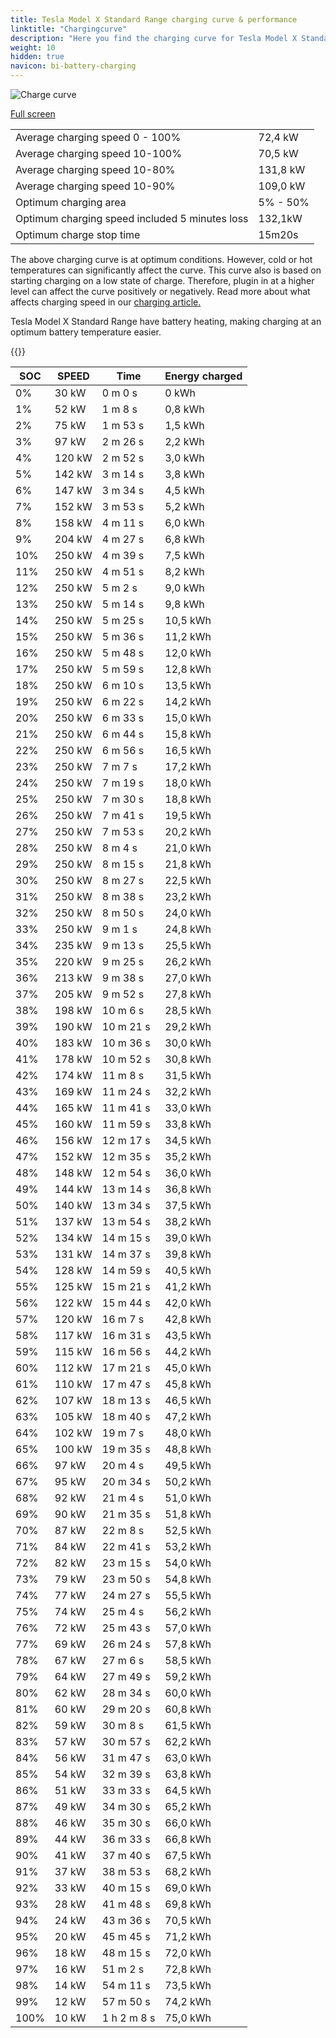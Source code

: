 ```yaml
---
title: Tesla Model X Standard Range charging curve & performance
linktitle: "Chargingcurve"
description: "Here you find the charging curve for Tesla Model X Standard Range. "
weight: 10
hidden: true
navicon: bi-battery-charging
---
```

<!-- markdownlint-disable MD033 -->
<img src="../chargingcurve.svg" alt="Charge curve" class="img-fluid">

[Full screen](../chargingcurve.svg)


<table class="table table-striped">
<tbody>
<tr>
<td>Average charging speed 0 - 100% </td><td>72,4 kW</td>
</tr>
<tr>
<td>Average charging speed 10-100% </td><td>70,5 kW</td>
</tr>
<tr>
<td>Average charging speed 10-80% </td><td>131,8 kW</td>
</tr>
<tr>
<td>Average charging speed 10-90% </td><td>109,0 kW</td>
</tr>
<tr>
<td>Optimum charging area</td><td>5% - 50%</td>
</tr>
<tr>
<td>Optimum charging speed included 5 minutes loss</td><td>132,1kW</td>
</tr>
<tr>
<td>Optimum charge stop time </td><td>15m20s</td>
</tr>
</tbody>
</table>


The above charging curve is at optimum conditions. However, cold or hot temperatures can significantly affect the curve. This curve also is based on starting charging on a low state of charge. Therefore, plugin in at a higher level can affect the curve positively or negatively. Read more about what affects charging speed in our [charging article.](../../../../../technology/battery/charging/) 


Tesla Model X Standard Range have battery heating, making charging at an optimum battery temperature easier. 


{{<evkxdisplayaddarticle />}}
<table class="table table-striped">
<thead>
<tr><th>SOC</th><th>SPEED</th><th>Time</th><th>Energy charged</th></tr>
</thead>
<tbody>
<tr>
<td>0%</td><td>30 kW</td><td> 0 m 0 s </td><td>0 kWh </td>
</tr>
<tr>
<td>1%</td><td>52 kW</td><td> 1 m 8 s </td><td>0,8 kWh </td>
</tr>
<tr>
<td>2%</td><td>75 kW</td><td> 1 m 53 s </td><td>1,5 kWh </td>
</tr>
<tr>
<td>3%</td><td>97 kW</td><td> 2 m 26 s </td><td>2,2 kWh </td>
</tr>
<tr>
<td>4%</td><td>120 kW</td><td> 2 m 52 s </td><td>3,0 kWh </td>
</tr>
<tr>
<td>5%</td><td>142 kW</td><td> 3 m 14 s </td><td>3,8 kWh </td>
</tr>
<tr>
<td>6%</td><td>147 kW</td><td> 3 m 34 s </td><td>4,5 kWh </td>
</tr>
<tr>
<td>7%</td><td>152 kW</td><td> 3 m 53 s </td><td>5,2 kWh </td>
</tr>
<tr>
<td>8%</td><td>158 kW</td><td> 4 m 11 s </td><td>6,0 kWh </td>
</tr>
<tr>
<td>9%</td><td>204 kW</td><td> 4 m 27 s </td><td>6,8 kWh </td>
</tr>
<tr>
<td>10%</td><td>250 kW</td><td> 4 m 39 s </td><td>7,5 kWh </td>
</tr>
<tr>
<td>11%</td><td>250 kW</td><td> 4 m 51 s </td><td>8,2 kWh </td>
</tr>
<tr>
<td>12%</td><td>250 kW</td><td> 5 m 2 s </td><td>9,0 kWh </td>
</tr>
<tr>
<td>13%</td><td>250 kW</td><td> 5 m 14 s </td><td>9,8 kWh </td>
</tr>
<tr>
<td>14%</td><td>250 kW</td><td> 5 m 25 s </td><td>10,5 kWh </td>
</tr>
<tr>
<td>15%</td><td>250 kW</td><td> 5 m 36 s </td><td>11,2 kWh </td>
</tr>
<tr>
<td>16%</td><td>250 kW</td><td> 5 m 48 s </td><td>12,0 kWh </td>
</tr>
<tr>
<td>17%</td><td>250 kW</td><td> 5 m 59 s </td><td>12,8 kWh </td>
</tr>
<tr>
<td>18%</td><td>250 kW</td><td> 6 m 10 s </td><td>13,5 kWh </td>
</tr>
<tr>
<td>19%</td><td>250 kW</td><td> 6 m 22 s </td><td>14,2 kWh </td>
</tr>
<tr>
<td>20%</td><td>250 kW</td><td> 6 m 33 s </td><td>15,0 kWh </td>
</tr>
<tr>
<td>21%</td><td>250 kW</td><td> 6 m 44 s </td><td>15,8 kWh </td>
</tr>
<tr>
<td>22%</td><td>250 kW</td><td> 6 m 56 s </td><td>16,5 kWh </td>
</tr>
<tr>
<td>23%</td><td>250 kW</td><td> 7 m 7 s </td><td>17,2 kWh </td>
</tr>
<tr>
<td>24%</td><td>250 kW</td><td> 7 m 19 s </td><td>18,0 kWh </td>
</tr>
<tr>
<td>25%</td><td>250 kW</td><td> 7 m 30 s </td><td>18,8 kWh </td>
</tr>
<tr>
<td>26%</td><td>250 kW</td><td> 7 m 41 s </td><td>19,5 kWh </td>
</tr>
<tr>
<td>27%</td><td>250 kW</td><td> 7 m 53 s </td><td>20,2 kWh </td>
</tr>
<tr>
<td>28%</td><td>250 kW</td><td> 8 m 4 s </td><td>21,0 kWh </td>
</tr>
<tr>
<td>29%</td><td>250 kW</td><td> 8 m 15 s </td><td>21,8 kWh </td>
</tr>
<tr>
<td>30%</td><td>250 kW</td><td> 8 m 27 s </td><td>22,5 kWh </td>
</tr>
<tr>
<td>31%</td><td>250 kW</td><td> 8 m 38 s </td><td>23,2 kWh </td>
</tr>
<tr>
<td>32%</td><td>250 kW</td><td> 8 m 50 s </td><td>24,0 kWh </td>
</tr>
<tr>
<td>33%</td><td>250 kW</td><td> 9 m 1 s </td><td>24,8 kWh </td>
</tr>
<tr>
<td>34%</td><td>235 kW</td><td> 9 m 13 s </td><td>25,5 kWh </td>
</tr>
<tr>
<td>35%</td><td>220 kW</td><td> 9 m 25 s </td><td>26,2 kWh </td>
</tr>
<tr>
<td>36%</td><td>213 kW</td><td> 9 m 38 s </td><td>27,0 kWh </td>
</tr>
<tr>
<td>37%</td><td>205 kW</td><td> 9 m 52 s </td><td>27,8 kWh </td>
</tr>
<tr>
<td>38%</td><td>198 kW</td><td> 10 m 6 s </td><td>28,5 kWh </td>
</tr>
<tr>
<td>39%</td><td>190 kW</td><td> 10 m 21 s </td><td>29,2 kWh </td>
</tr>
<tr>
<td>40%</td><td>183 kW</td><td> 10 m 36 s </td><td>30,0 kWh </td>
</tr>
<tr>
<td>41%</td><td>178 kW</td><td> 10 m 52 s </td><td>30,8 kWh </td>
</tr>
<tr>
<td>42%</td><td>174 kW</td><td> 11 m 8 s </td><td>31,5 kWh </td>
</tr>
<tr>
<td>43%</td><td>169 kW</td><td> 11 m 24 s </td><td>32,2 kWh </td>
</tr>
<tr>
<td>44%</td><td>165 kW</td><td> 11 m 41 s </td><td>33,0 kWh </td>
</tr>
<tr>
<td>45%</td><td>160 kW</td><td> 11 m 59 s </td><td>33,8 kWh </td>
</tr>
<tr>
<td>46%</td><td>156 kW</td><td> 12 m 17 s </td><td>34,5 kWh </td>
</tr>
<tr>
<td>47%</td><td>152 kW</td><td> 12 m 35 s </td><td>35,2 kWh </td>
</tr>
<tr>
<td>48%</td><td>148 kW</td><td> 12 m 54 s </td><td>36,0 kWh </td>
</tr>
<tr>
<td>49%</td><td>144 kW</td><td> 13 m 14 s </td><td>36,8 kWh </td>
</tr>
<tr>
<td>50%</td><td>140 kW</td><td> 13 m 34 s </td><td>37,5 kWh </td>
</tr>
<tr>
<td>51%</td><td>137 kW</td><td> 13 m 54 s </td><td>38,2 kWh </td>
</tr>
<tr>
<td>52%</td><td>134 kW</td><td> 14 m 15 s </td><td>39,0 kWh </td>
</tr>
<tr>
<td>53%</td><td>131 kW</td><td> 14 m 37 s </td><td>39,8 kWh </td>
</tr>
<tr>
<td>54%</td><td>128 kW</td><td> 14 m 59 s </td><td>40,5 kWh </td>
</tr>
<tr>
<td>55%</td><td>125 kW</td><td> 15 m 21 s </td><td>41,2 kWh </td>
</tr>
<tr>
<td>56%</td><td>122 kW</td><td> 15 m 44 s </td><td>42,0 kWh </td>
</tr>
<tr>
<td>57%</td><td>120 kW</td><td> 16 m 7 s </td><td>42,8 kWh </td>
</tr>
<tr>
<td>58%</td><td>117 kW</td><td> 16 m 31 s </td><td>43,5 kWh </td>
</tr>
<tr>
<td>59%</td><td>115 kW</td><td> 16 m 56 s </td><td>44,2 kWh </td>
</tr>
<tr>
<td>60%</td><td>112 kW</td><td> 17 m 21 s </td><td>45,0 kWh </td>
</tr>
<tr>
<td>61%</td><td>110 kW</td><td> 17 m 47 s </td><td>45,8 kWh </td>
</tr>
<tr>
<td>62%</td><td>107 kW</td><td> 18 m 13 s </td><td>46,5 kWh </td>
</tr>
<tr>
<td>63%</td><td>105 kW</td><td> 18 m 40 s </td><td>47,2 kWh </td>
</tr>
<tr>
<td>64%</td><td>102 kW</td><td> 19 m 7 s </td><td>48,0 kWh </td>
</tr>
<tr>
<td>65%</td><td>100 kW</td><td> 19 m 35 s </td><td>48,8 kWh </td>
</tr>
<tr>
<td>66%</td><td>97 kW</td><td> 20 m 4 s </td><td>49,5 kWh </td>
</tr>
<tr>
<td>67%</td><td>95 kW</td><td> 20 m 34 s </td><td>50,2 kWh </td>
</tr>
<tr>
<td>68%</td><td>92 kW</td><td> 21 m 4 s </td><td>51,0 kWh </td>
</tr>
<tr>
<td>69%</td><td>90 kW</td><td> 21 m 35 s </td><td>51,8 kWh </td>
</tr>
<tr>
<td>70%</td><td>87 kW</td><td> 22 m 8 s </td><td>52,5 kWh </td>
</tr>
<tr>
<td>71%</td><td>84 kW</td><td> 22 m 41 s </td><td>53,2 kWh </td>
</tr>
<tr>
<td>72%</td><td>82 kW</td><td> 23 m 15 s </td><td>54,0 kWh </td>
</tr>
<tr>
<td>73%</td><td>79 kW</td><td> 23 m 50 s </td><td>54,8 kWh </td>
</tr>
<tr>
<td>74%</td><td>77 kW</td><td> 24 m 27 s </td><td>55,5 kWh </td>
</tr>
<tr>
<td>75%</td><td>74 kW</td><td> 25 m 4 s </td><td>56,2 kWh </td>
</tr>
<tr>
<td>76%</td><td>72 kW</td><td> 25 m 43 s </td><td>57,0 kWh </td>
</tr>
<tr>
<td>77%</td><td>69 kW</td><td> 26 m 24 s </td><td>57,8 kWh </td>
</tr>
<tr>
<td>78%</td><td>67 kW</td><td> 27 m 6 s </td><td>58,5 kWh </td>
</tr>
<tr>
<td>79%</td><td>64 kW</td><td> 27 m 49 s </td><td>59,2 kWh </td>
</tr>
<tr>
<td>80%</td><td>62 kW</td><td> 28 m 34 s </td><td>60,0 kWh </td>
</tr>
<tr>
<td>81%</td><td>60 kW</td><td> 29 m 20 s </td><td>60,8 kWh </td>
</tr>
<tr>
<td>82%</td><td>59 kW</td><td> 30 m 8 s </td><td>61,5 kWh </td>
</tr>
<tr>
<td>83%</td><td>57 kW</td><td> 30 m 57 s </td><td>62,2 kWh </td>
</tr>
<tr>
<td>84%</td><td>56 kW</td><td> 31 m 47 s </td><td>63,0 kWh </td>
</tr>
<tr>
<td>85%</td><td>54 kW</td><td> 32 m 39 s </td><td>63,8 kWh </td>
</tr>
<tr>
<td>86%</td><td>51 kW</td><td> 33 m 33 s </td><td>64,5 kWh </td>
</tr>
<tr>
<td>87%</td><td>49 kW</td><td> 34 m 30 s </td><td>65,2 kWh </td>
</tr>
<tr>
<td>88%</td><td>46 kW</td><td> 35 m 30 s </td><td>66,0 kWh </td>
</tr>
<tr>
<td>89%</td><td>44 kW</td><td> 36 m 33 s </td><td>66,8 kWh </td>
</tr>
<tr>
<td>90%</td><td>41 kW</td><td> 37 m 40 s </td><td>67,5 kWh </td>
</tr>
<tr>
<td>91%</td><td>37 kW</td><td> 38 m 53 s </td><td>68,2 kWh </td>
</tr>
<tr>
<td>92%</td><td>33 kW</td><td> 40 m 15 s </td><td>69,0 kWh </td>
</tr>
<tr>
<td>93%</td><td>28 kW</td><td> 41 m 48 s </td><td>69,8 kWh </td>
</tr>
<tr>
<td>94%</td><td>24 kW</td><td> 43 m 36 s </td><td>70,5 kWh </td>
</tr>
<tr>
<td>95%</td><td>20 kW</td><td> 45 m 45 s </td><td>71,2 kWh </td>
</tr>
<tr>
<td>96%</td><td>18 kW</td><td> 48 m 15 s </td><td>72,0 kWh </td>
</tr>
<tr>
<td>97%</td><td>16 kW</td><td> 51 m 2 s </td><td>72,8 kWh </td>
</tr>
<tr>
<td>98%</td><td>14 kW</td><td> 54 m 11 s </td><td>73,5 kWh </td>
</tr>
<tr>
<td>99%</td><td>12 kW</td><td> 57 m 50 s </td><td>74,2 kWh </td>
</tr>
<tr>
<td>100%</td><td>10 kW</td><td>1 h 2 m 8 s </td><td>75,0 kWh </td>
</tr>
</tbody>
</table>

